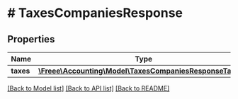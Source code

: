 # # TaxesCompaniesResponse

## Properties

Name | Type | Description | Notes
------------ | ------------- | ------------- | -------------
**taxes** | [**\Freee\Accounting\Model\TaxesCompaniesResponseTaxes[]**](TaxesCompaniesResponseTaxes.md) |  | 

[[Back to Model list]](../../README.md#documentation-for-models) [[Back to API list]](../../README.md#documentation-for-api-endpoints) [[Back to README]](../../README.md)


